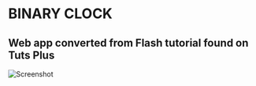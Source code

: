 # BINARY CLOCK

## Web app converted from Flash tutorial found on Tuts Plus

![Screenshot](https://github.com/stuarthaasmedia/binary-clock/blob/master/images/screenshot_01.jpg)
